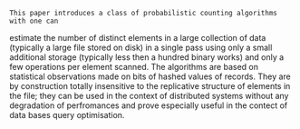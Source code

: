     This paper introduces a class of probabilistic counting algorithms with one can
estimate the number of distinct elements in a large collection of data (typically a large file stored on disk) in a single pass using only a small additional storage (typically less then a hundred binary works) and only a few operations per element scanned. The algorithms are based on statistical observations made on bits of hashed values of records. They are by construction totally insensitive to the replicative structure of elements in the file; they can be used in the context of distributed systems without any degradation of perfromances and prove especially useful in the contect of data bases query optimisation.